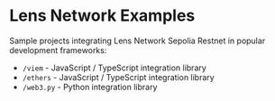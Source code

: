 # Lens Network Examples

Sample projects integrating Lens Network Sepolia Restnet in popular development frameworks:

- `/viem` - JavaScript / TypeScript integration library
- `/ethers` - JavaScript / TypeScript integration library
- `/web3.py` - Python integration library
